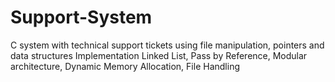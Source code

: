 # Support-System
C system with technical support tickets using file manipulation, pointers and data structures
Implementation Linked List, Pass by Reference, Modular architecture, Dynamic Memory Allocation, File Handling

